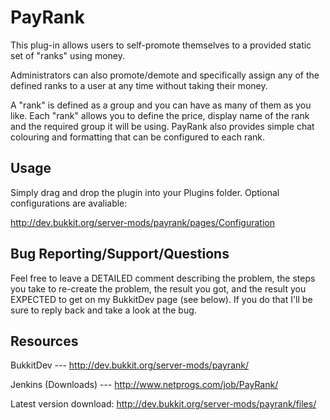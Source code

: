 PayRank
=======

This plug-in allows users to self-promote themselves to a provided static set of "ranks" using money. 

Administrators can also promote/demote and specifically assign any of the defined ranks to a user at any time without taking their money.

A "rank" is defined as a group and you can have as many of them as you like.
Each "rank" allows you to define the price, display name of the rank and the required group it will be using.
PayRank also provides simple chat colouring and formatting that can be configured to each rank.


Usage
-------
Simply drag and drop the plugin into your Plugins folder. Optional configurations are avaliable:
 
http://dev.bukkit.org/server-mods/payrank/pages/Configuration


Bug Reporting/Support/Questions
------------
Feel free to leave a DETAILED comment describing the problem, the steps you take to re-create the problem, the result you got, and the result you EXPECTED to get on my BukkitDev page (see below). If you do that I'll be sure to reply back and take a look at the bug.


Resources
-------
BukkitDev --- http://dev.bukkit.org/server-mods/payrank/

Jenkins (Downloads) --- http://www.netprogs.com/job/PayRank/

Latest version download: http://dev.bukkit.org/server-mods/payrank/files/
